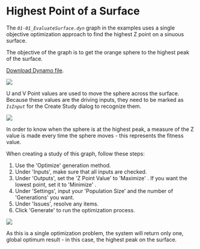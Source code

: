 # Highest Point of a Surface

The _`01-01_EvaluateSurface.dyn`_ graph in the examples uses a single objective optimization approach to find the highest Z point on a sinuous surface. 

The objective of the graph is to get the orange sphere to the highest peak of the surface.

[Download Dynamo file](https://github.com/DynamoDS/RefineryPrimer/releases/download/samples-v1/04-01-01_Highest-point-of-a-surface.dyn).

![](../../.gitbook/assets/applychanges1.png)

U and V Point values are used to move the sphere across the surface. Because these values are the driving inputs, they need to be marked as _`IsInput`_ for the Create Study dialog to recognize them.

![](../../.gitbook/assets/applychanges2.png)

In order to know when the sphere is at the highest peak, a measure of the Z value is made every time the sphere moves - this represents the fitness value.

When creating a study of this graph, follow these steps:

1. Use the 'Optimize' generation method.
2. Under 'Inputs', make sure that all inputs are checked.
3. Under 'Outputs', set the 'Z Point Value' to 'Maximize' . If you want the lowest point, set it to 'Minimize' . 
4. Under 'Settings', input your 'Population Size' and the number of 'Generations' you want.  
5. Under 'Issues', resolve any items.
6. Click 'Generate' to run the optimization process.

![](../../.gitbook/assets/applychanges3.png)

As this is a single optimization problem, the system will return only one, global optimum result - in this case, the highest peak on the surface.

